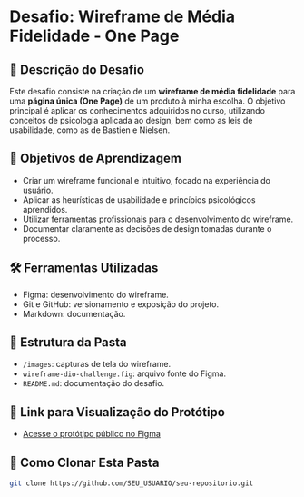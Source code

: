 # Desafio: Wireframe de Média Fidelidade - One Page

## 📝 Descrição do Desafio

Este desafio consiste na criação de um **wireframe de média fidelidade** para uma **página única (One Page)** de um produto à minha escolha. O objetivo principal é aplicar os conhecimentos adquiridos no curso, utilizando conceitos de psicologia aplicada ao design, bem como as leis de usabilidade, como as de Bastien e Nielsen.

## 🎯 Objetivos de Aprendizagem

- Criar um wireframe funcional e intuitivo, focado na experiência do usuário.
- Aplicar as heurísticas de usabilidade e princípios psicológicos aprendidos.
- Utilizar ferramentas profissionais para o desenvolvimento do wireframe.
- Documentar claramente as decisões de design tomadas durante o processo.

## 🛠️ Ferramentas Utilizadas

- Figma: desenvolvimento do wireframe.
- Git e GitHub: versionamento e exposição do projeto.
- Markdown: documentação.

## 📁 Estrutura da Pasta

- `/images`: capturas de tela do wireframe.
- `wireframe-dio-challenge.fig`: arquivo fonte do Figma.
- `README.md`: documentação do desafio.

## 🔗 Link para Visualização do Protótipo

- [Acesse o protótipo público no Figma](https://www.figma.com/design/zCEF8o6vsU72ibNLxZgtgF/wireframe-dio-challenge?node-id=0-1&t=NTAabOQNgXCKcjhJ-1)  

## 🚀 Como Clonar Esta Pasta

```bash
git clone https://github.com/SEU_USUARIO/seu-repositorio.git
